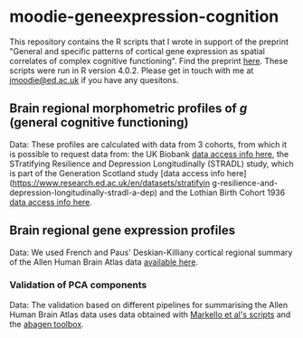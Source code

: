 # moodie-geneexpression-cognition
This repository contains the R scripts that I wrote in support of the preprint "General and specific patterns of cortical gene expression as spatial correlates of complex cognitive functioning". Find the preprint [here](https://www.biorxiv.org/content/10.1101/2023.03.16.532915v1). These scripts were run in R version 4.0.2. Please get in touch with me at jmoodie@ed.ac.uk if you have any quesitons.

## Brain regional morphometric profiles of _g_ (general cognitive functioning)
Data: These profiles are calculated with data from 3 cohorts, from which it is possible to request data from: the UK Biobank [data access info here](http://www.ukbiobank.ac.uk/register-apply/), the STratifying Resilience and Depression Longitudinally (STRADL) study, which is part of the Generation Scotland study [data access info here](https://www.research.ed.ac.uk/en/datasets/stratifyin g-resilience-and-depression-longitudinally-stradl-a-dep) and the Lothian Birth Cohort 1936 [data access info here](https://www.ed.ac.uk/lothian-birth-cohorts/data-access-collaboration).

## Brain regional gene expression profiles
Data: We used French and Paus' Deskian-Killiany cortical regional summary of the Allen Human Brain Atlas data [available here](https://figshare.com/articles/dataset/A_FreeSurfer_view_of_the_cortical_transcriptome_generated_from_the_Allen_Human_Brain_Atlas/1439749). 

### Validation of PCA components
Data: The validation based on different pipelines for summarising the Allen Human Brain Atlas data uses data obtained with [Markello et al's scripts](https://github.com/netneurolab/markello_transcriptome) and the [abagen toolbox](https://github.com/rmarkello/abagen).

##

